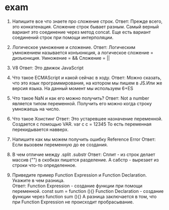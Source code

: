 # exam
1) Напишите все что знаете про сложение строк.
Ответ: Прежде всего, это конкатенация. Сложение строк бывает разным. Самый верный вариант это соединение через метод concat. Еще есть вариант соединений строк
при помощи интерполяции.

2) Логическое умножение и сложение.
Ответ: Логическим умножением называется конъюнкция, а логическое сложение = дизъюнкция. Умножение = && Сложение = ||

3) V8
Ответ: Это движок JavaScript

4) Что такое ECMAScript и какой сейчас в ходу.
Ответ: Можно сказать, что это язык программирования, на котором мы пишем в JS.Или же версия языка.
На данный момент мы используем 6+ES

5) Что такое NaN и как его можно получить?
Ответ: Not a number является типом переменной. Получить его можно когда строку умножаешь на число.

6) Что такое Хоистинг
Ответ: Это устаревшее назначение переменной. Создается с помощью VAR.
var c
c = 12345
То есть переменная перекидывается навверх.

7) Напишите как мы можем получить ошибку Reference Error
Ответ: Если вызовем переменную до ее создания.

8) В чем отличие между .split .substr
Ответ: Сплит - из строк делает массив ("") в скобках пишется разделение. А сабстр - вырезает из строки что-то определенное. 

9) Приведите пример Function Expression и Function Declaration. Укажите в чем разница.  
Ответ:  Function Expression - создание функции при помощи переменной. const sum = function (){}
Function Declaration  - создание функции через function sum (){} А разница заключается в том, что при  Function Expression  не происходит пробрасывание. 
